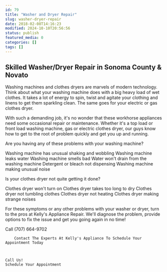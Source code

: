 ```yaml
---
id: 79
title: "Washer and Dryer Repair"
slug: washer-dryer-repair
date: 2018-02-08T14:16:23
modified: 2024-10-10T20:56:56
status: publish
featured_media: 0
categories: []
tags: []
---
```


## Skilled Washer/Dryer Repair in Sonoma County & Novato


Washing machines and clothes dryers are marvels of modern technology. Think about what your washing machine does with a big heavy load of wet clothes. It takes a lot of energy to spin, twist and agitate your clothing and linens to get them sparkling clean. The same goes for your electric or gas clothes dryer.


With such a demanding job, it's no wonder that these workhorse appliances need some occasional repair or maintenance. Whether it's a top load or front load washing machine, gas or electric clothes dryer, our guys know how to get to the root of problem quickly and get you up and running.


Are you having any of these problems with your washing machine?



Washing machine has unusual shaking and wobbling
Washing machine leaks water
Washing machine smells bad
Water won't drain from the washing machine
Detergent or bleach not dispensing
Washing machine making unusual noise

Is your clothes dryer not quite getting it done?



Clothes dryer won't turn on
Clothes dryer takes too long to dry
Clothes dryer not tumbling clothes
Clothes dryer not heating
Clothes dryer making strange noises

For these symptoms or any other problems with your washer or dryer, turn to the pros at Kelly's Appliance Repair. We'll diagnose the problem, provide options to fix the issue and get you going again in no time!


Call (707) 664-9702
    
    
        Contact The Experts At Kelly's Appliance To Schedule Your Appointment Today
    


    Call Us!
    Schedule Your Appointment